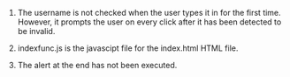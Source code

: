 1. The username is not checked when the user types it in for the first time. However, it prompts the user on every click after it has been detected to be invalid.

2. indexfunc.js is the javascipt file for the index.html HTML file.

3. The alert at the end has not been executed.

